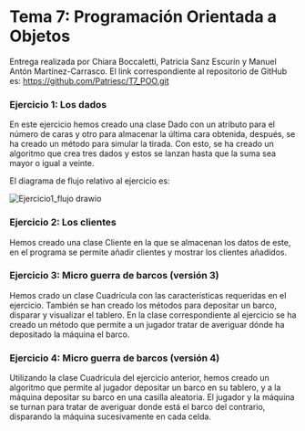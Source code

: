 # Tema 7: Programación Orientada a Objetos

Entrega realizada por Chiara Boccaletti, Patricia Sanz Escurín y Manuel Antón Martínez-Carrasco.
El link correspondiente al repositorio de GitHub es: https://github.com/Patriesc/T7_POO.git

### Ejercicio 1: Los dados
En este ejercicio hemos creado una clase Dado con un atributo para el número de caras y otro para almacenar la última cara obtenida, después, se ha creado un método para simular la tirada. Con esto, se ha creado un algoritmo que crea tres dados y estos se lanzan hasta que la suma sea mayor o igual a veinte.

El diagrama de flujo relativo al ejercicio es:

![Ejercicio1_flujo drawio](https://user-images.githubusercontent.com/98779707/158072379-6ceab021-6914-416f-bbdc-f868ab8a7022.svg)


### Ejercicio 2: Los clientes
Hemos creado una clase Cliente en la que se almacenan los datos de este, en el programa se permite añadir clientes y mostrar los clientes añadidos.

### Ejercicio 3: Micro guerra de barcos (versión 3)
Hemos crado un clase Cuadrícula con las características requeridas en el ejercicio. También se han creado los métodos para depositar un barco, disparar y visualizar el tablero.
En la clase correspondiente al ejercicio se ha creado un método que permite a un jugador tratar de averiguar dónde ha depositado la máquina el barco. 

### Ejercicio 4: Micro guerra de barcos (versión 4)
Utilizando la clase Cuadrícula del ejercicio anterior, hemos creado un algoritmo que permite al jugador depositar un barco en su tablero, y a la máquina depositar su barco en una casilla aleatoria. El jugador y la máquina se turnan para tratar de averiguar donde está el barco del contrario, disparando la máquina sucesivamente en cada celda.
